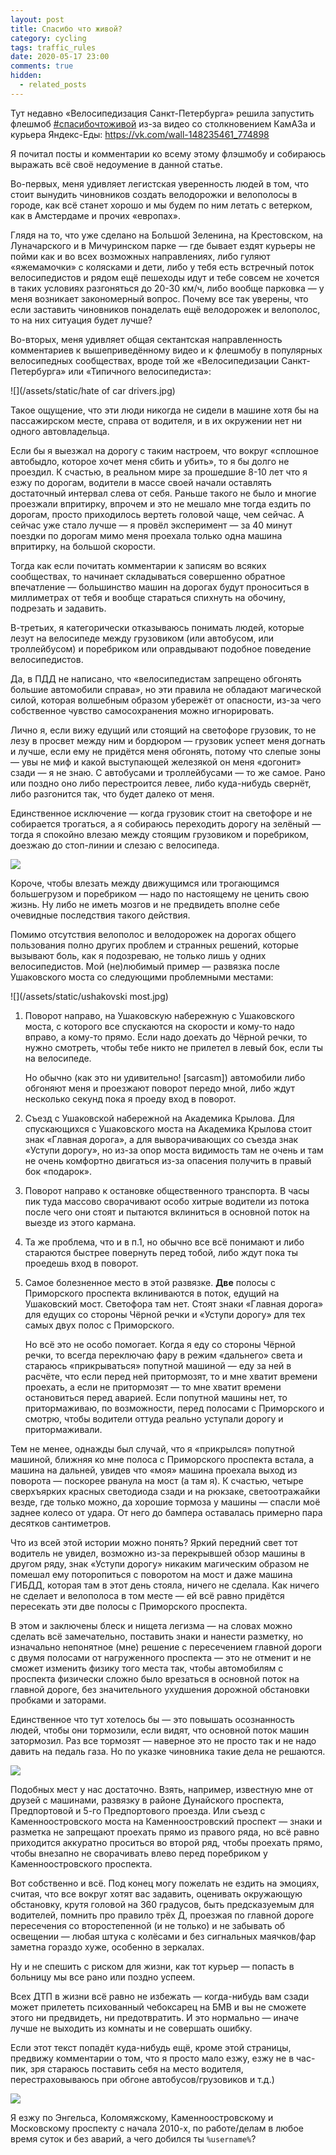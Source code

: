 ```yaml
---
layout: post
title: Спасибо что живой?
category: cycling
tags: traffic_rules
date: 2020-05-17 23:00
comments: true
hidden:
  - related_posts
---
```


Тут недавно «Велосипедизация Санкт-Петербурга» решила запустить флешмоб
[\#спасибочтоживой](https://vk.com/feed?q=%23%D1%81%D0%BF%D0%B0%D1%81%D0%B8%D0%B1%D0%BE%D1%87%D1%82%D0%BE%D0%B6%D0%B8%D0%B2%D0%BE%D0%B9&section=search)
из-за видео со столкновением КамАЗа и курьера Яндекс-Еды:
<https://vk.com/wall-148235461_774898>

<div id="vk_post_-148235461_774898"></div>
<script type="text/javascript" src="https://vk.com/js/api/openapi.js?168"></script>
<script type="text/javascript">
  (function() {
    VK.Widgets.Post("vk_post_-148235461_774898", -148235461, 774898, 'JtUqGXYPdUwlCnPXePB9_tcqz8pH');
  }());
</script>

Я почитал посты и комментарии ко всему этому флэшмобу и собираюсь
выражать всё своё недоумение в данной статье.

Во-первых, меня удивляет легистская уверенность людей в том, что стоит
вынудить чиновников создать велодорожки и велополосы в городе, как всё
станет хорошо и мы будем по ним летать с ветерком, как в Амстердаме и
прочих «европах».

Глядя на то, что уже сделано на Большой Зеленина, на Крестовском, на
Луначарского и в Мичуринском парке — где бывает ездят курьеры не пойми
как и во всех возможных направлениях, либо гуляют «яжемамочки» с
колясками и дети, либо у тебя есть встречный поток велосипедистов и
рядом ещё пешеходы идут и тебе совсем не хочется в таких условиях
разгоняться до 20-30 км/ч, либо вообще парковка — у меня возникает
закономерный вопрос. Почему все так уверены, что если заставить
чиновников понаделать ещё велодорожек и велополос, то на них ситуация
будет лучше?

Во-вторых, меня удивляет общая сектантская направленность комментариев к
вышеприведённому видео и к флешмобу в популярных велосипедных
сообществах, вроде той же «Велосипедизации Санкт-Петербурга» или
«Типичного велосипедиста»:

![](/assets/static/hate of car drivers.jpg)

Такое ощущение, что эти люди никогда не сидели в машине хотя бы на
пассажирском месте, справа от водителя, и в их окружении нет ни одного
автовладельца.

Если бы я выезжал на дорогу с таким настроем, что вокруг «сплошное
автобыдло, которое хочет меня сбить и убить», то я бы долго не проездил.
К счастью, в реальном мире за прошедшие 8-10 лет что я езжу по дорогам,
водители в массе своей начали оставлять достаточный интервал слева от
себя. Раньше такого не было и многие проезжали впритирку, впрочем и это
не мешало мне тогда ездить по дорогам, просто приходилось вертеть
головой чаще, чем сейчас. А сейчас уже стало лучше — я провёл
эксперимент — за 40 минут поездки по дорогам мимо меня проехала только
одна машина впритирку, на большой скорости.

Тогда как если почитать комментарии к записям во всяких сообществах, то
начинает складываться совершенно обратное впечатление — большинство
машин на дорогах будут проноситься в миллиметрах от тебя и вообще
стараться спихнуть на обочину, подрезать и задавить.

В-третьих, я категорически отказываюсь понимать людей, которые лезут на
велосипеде между грузовиком (или автобусом, или троллейбусом) и
поребриком или оправдывают подобное поведение велосипедистов.

Да, в ПДД не написано, что «велосипедистам запрещено обгонять большие
автомобили справа», но эти правила не обладают магической силой, которая
волшебным образом убережёт от опасности, из-за чего собственное чувство
самосохранения можно игнорировать.

Лично я, если вижу едущий или стоящий на светофоре грузовик, то не лезу
в просвет между ним и бордюром — грузовик успеет меня догнать и лучше,
если ему не придётся меня обгонять, потому что слепые зоны — увы не миф
и какой выступающей железякой он меня «догонит» сзади — я не знаю. С
автобусами и троллейбусами — то же самое. Рано или поздно оно либо
перестроится левее, либо куда-нибудь свернёт, либо разгонится так, что
будет далеко от меня.

Единственное исключение — когда грузовик стоит на светофоре и не
собирается трогаться, а я собираюсь переходить дорогу на зелёный — тогда
я спокойно влезаю между стоящим грузовиком и поребриком, доезжаю до
стоп-линии и слезаю с велосипеда.

![](/assets/static/truck.gif)

Короче, чтобы влезать между движущимся или трогающимся большегрузом и
поребриком — надо по настоящему не ценить свою жизнь. Ну либо не иметь
мозгов и не предвидеть вполне себе очевидные последствия такого
действия.

Помимо отсутствия велополос и велодорожек на дорогах общего пользования
полно других проблем и странных решений, которые вызывают боль, как я
подозреваю, не только лишь у одних велосипедистов. Мой (не)любимый
пример — развязка после Ушаковского моста со следующими проблемными
местами:

![](/assets/static/ushakovski most.jpg)

1.  Поворот направо, на Ушаковскую набережную с Ушаковского моста, с
    которого все спускаются на скорости и кому-то надо вправо, а кому-то
    прямо. Если надо доехать до Чёрной речки, то нужно смотреть, чтобы
    тебе никто не прилетел в левый бок, если ты на велосипеде.

    Но обычно (как это ни удивительно! \[sarcasm\]) автомобили либо
    обгоняют меня и проезжают поворот передо мной, либо ждут несколько
    секунд пока я проеду вход в поворот.

2.  Съезд с Ушаковской набережной на Академика Крылова. Для спускающихся
    с Ушаковского моста на Академика Крылова стоит знак «Главная
    дорога», а для выворачивающих со съезда знак «Уступи дорогу», но
    из-за опор моста видимость там не очень и там не очень комфортно
    двигаться из-за опасения получить в правый бок «подарок».

3.  Поворот направо к остановке общественного транспорта. В часы пик
    туда массово сворачивают особо хитрые водители из потока после чего
    они стоят и пытаются вклиниться в основной поток на выезде из этого
    кармана.

4.  Та же проблема, что и в п.1, но обычно все всё понимают и либо
    стараются быстрее повернуть перед тобой, либо ждут пока ты проедешь
    вход в поворот.

5.  Самое болезненное место в этой развязке. **Две** полосы с
    Приморского проспекта вклиниваются в поток, едущий на Ушаковский
    мост. Светофора там нет. Стоят знаки «Главная дорога» для едущих со
    стороны Чёрной речки и «Уступи дорогу» для тех самых двух полос с
    Приморского.

    Но всё это не особо помогает. Когда я еду со стороны Чёрной речки,
    то всегда переключаю фару в режим «дальнего» света и стараюсь
    «прикрываться» попутной машиной — еду за ней в расчёте, что если
    перед ней притормозят, то и мне хватит времени проехать, а если не
    притормозят — то мне хватит времени остановиться перед аварией. Если
    попутной машины нет, то притормаживаю, по возможности, перед
    полосами с Приморского и смотрю, чтобы водители оттуда реально
    уступали дорогу и притормаживали.

Тем не менее, однажды был случай, что я «прикрылся» попутной машиной,
ближняя ко мне полоса с Приморского проспекта встала, а машина на
дальней, увидев что «моя» машина проехала выход из поворота — поскорее
рванула на мост (а там я). К счастью, четыре сверхъярких красных
светодиода сзади и на рюкзаке, светоотражайки везде, где только можно,
да хорошие тормоза у машины — спасли моё заднее колесо от удара. От него
до бампера оставалась примерно пара десятков сантиметров.

Что из всей этой истории можно понять? Яркий передний свет тот водитель
не увидел, возможно из-за перекрывшей обзор машины в другом ряду, знак
«Уступи дорогу» никаким магическим образом не помешал ему поторопиться с
поворотом на мост и даже машина ГИБДД, которая там в этот день стояла,
ничего не сделала. Как ничего не сделает и велополоса в том месте — ей
всё равно придётся пересекать эти две полосы с Приморского проспекта.

В этом и заключены блеск и нищета легизма — на словах можно сделать всё
замечательно, поставить знаки и нанести разметку, но изначально
непонятное (мне) решение с пересечением главной дороги с двумя полосами
от нагруженного проспекта — это не отменит и не сможет изменить физику
того места так, чтобы автомобилям с проспекта физически сложно было
врезаться в основной поток на главной дороге, без значительного
ухудшения дорожной обстановки пробками и заторами.

Единственное что тут хотелось бы — это повышать осознанность людей,
чтобы они тормозили, если видят, что основной поток машин затормозил.
Раз все тормозят — наверное это не просто так и не надо давить на педаль
газа. Но по указке чиновника такие дела не решаются.

![](/assets/static/kamennoostrovskii.jpg)

Подобных мест у нас достаточно. Взять, например, известную мне от друзей
с машинами, развязку в районе Дунайского проспекта, Предпортовой и 5-го
Предпортового проезда. Или съезд с Каменноостровского моста на
Каменноостровский проспект — знаки и разметка не запрещают проехать
прямо из правого ряда, но всё равно приходится аккуратно проситься во
второй ряд, чтобы проехать прямо, чтобы внезапно не сворачивать влево
перед поребриком у Каменноостровского проспекта.

Вот собственно и всё. Под конец могу пожелать не ездить на эмоциях,
считая, что все вокруг хотят вас задавить, оценивать окружающую
обстановку, крутя головой на 360 градусов, быть предсказуемым для
водителей, помнить про правило трёх Д, проезжая по главной дороге
пересечения со второстепенной (и не только) и не забывать об освещении —
любая штука с колёсами и без сигнальных маячков/фар заметна гораздо
хуже, особенно в зеркалах.

Ну и не спешить с риском для жизни, как тот курьер — попасть в больницу
мы все рано или поздно успеем.

Всех ДТП в жизни всё равно не избежать — когда-нибудь вам сзади может
прилететь психованный чебоксарец на БМВ и вы не сможете этого ни
предвидеть, ни предотвратить. И это нормально — иначе лучше не выходить
из комнаты и не совершать ошибку.

Если этот текст попадёт куда-нибудь ещё, кроме этой страницы, предвижу
комментарии о том, что я просто мало езжу, езжу не в час-пик, зря
стараюсь поставить себя на место водителя, перестраховываюсь при обгоне
автобусов/грузовиков и т.д.)

![](/assets/static/trollface.jpg)

Я езжу по Энгельса, Коломяжскому, Каменноостровскому и Московскому
проспекту с начала 2010-х, по работе/делам в любое время суток и без
аварий, а чего добился ты `%username%`?
